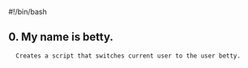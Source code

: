 #!/bin/bash
## 0. My name is betty.
      Creates a script that switches current user to the user betty.
